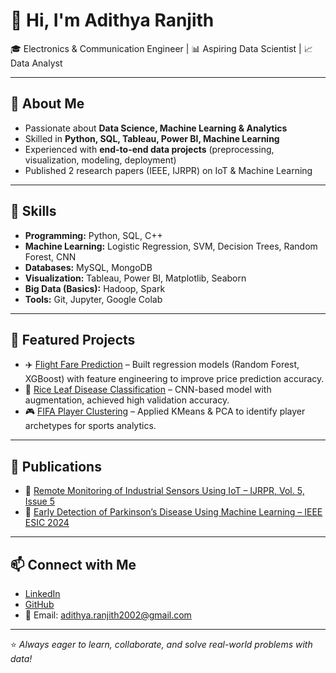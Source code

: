 # 👋 Hi, I'm Adithya Ranjith  

🎓 Electronics & Communication Engineer | 📊 Aspiring Data Scientist | 📈 Data Analyst  

---

## 🚀 About Me
- Passionate about **Data Science, Machine Learning & Analytics**  
- Skilled in **Python, SQL, Tableau, Power BI, Machine Learning**  
- Experienced with **end-to-end data projects** (preprocessing, visualization, modeling, deployment)  
- Published 2 research papers (IEEE, IJRPR) on IoT & Machine Learning  

---

## 🔧 Skills
- **Programming:** Python, SQL, C++  
- **Machine Learning:** Logistic Regression, SVM, Decision Trees, Random Forest, CNN  
- **Databases:** MySQL, MongoDB  
- **Visualization:** Tableau, Power BI, Matplotlib, Seaborn  
- **Big Data (Basics):** Hadoop, Spark  
- **Tools:** Git, Jupyter, Google Colab  

---

## 📂 Featured Projects
- ✈️ [Flight Fare Prediction](https://github.com/adi-0077/FlightPricePrediction) – Built regression models (Random Forest, XGBoost) with feature engineering to improve price prediction accuracy.  
- 🌾 [Rice Leaf Disease Classification](https://github.com/adi-0077/Rice-Leaf_Disease-Prediction) – CNN-based model with augmentation, achieved high validation accuracy.  
- 🎮 [FIFA Player Clustering](https://github.com/adi-0077/Fifa-data-analysis) – Applied KMeans & PCA to identify player archetypes for sports analytics.  

---

## 📝 Publications
- 📄 [Remote Monitoring of Industrial Sensors Using IoT – IJRPR, Vol. 5, Issue 5](https://ijrpr.com/uploads/V5ISSUE5/IJRPR27669.pdf)  
- 📄 [Early Detection of Parkinson’s Disease Using Machine Learning – IEEE ESIC 2024](https://ieeexplore.ieee.org/document/10481533)  

---

## 📫 Connect with Me
- [LinkedIn](https://www.linkedin.com/in/adithya-ranjith-aba4a1266/)  
- [GitHub](https://github.com/adithya-ranjith)  
- 📧 Email: adithya.ranjith2002@gmail.com  

---

⭐️ *Always eager to learn, collaborate, and solve real-world problems with data!*  

